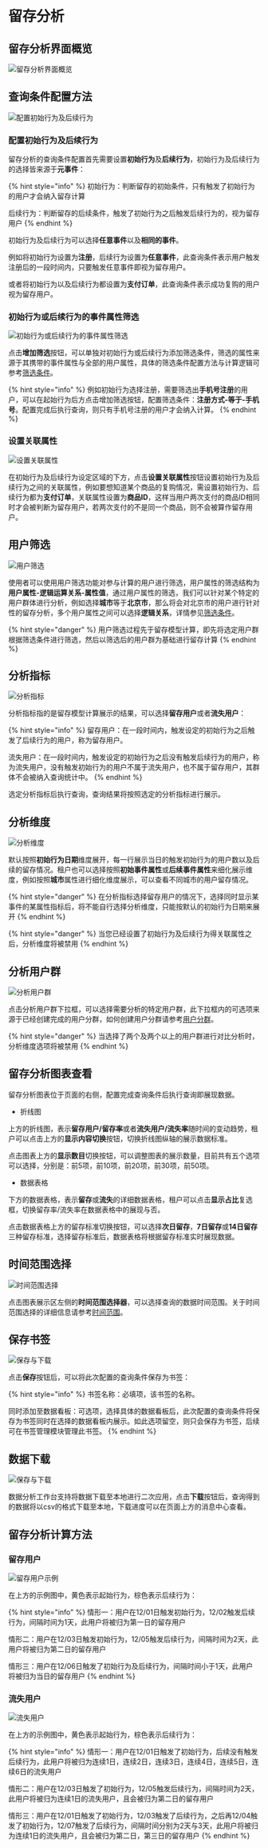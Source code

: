 # 留存分析

## 留存分析界面概览

![留存分析界面概览](../../.gitbook/assets/%E7%95%99%E5%AD%98%E5%88%86%E6%9E%90%E7%95%8C%E9%9D%A2.png)

## 查询条件配置方法

![配置初始行为及后续行为](../../.gitbook/assets/%E9%85%8D%E7%BD%AE%E5%88%9D%E5%A7%8B%E8%A1%8C%E4%B8%BA%E5%8F%8A%E5%90%8E%E7%BB%AD%E8%A1%8C%E4%B8%BA.gif)

### 配置初始行为及后续行为

留存分析的查询条件配置首先需要设置**初始行为**及**后续行为**，初始行为及后续行为的选择皆来源于**元事件**：

{% hint style="info" %}
初始行为：判断留存的初始条件，只有触发了初始行为的用户才会纳入留存计算

后续行为：判断留存的后续条件，触发了初始行为之后触发后续行为的，视为留存用户
{% endhint %}

初始行为及后续行为可以选择**任意事件**以及**相同的事件**。

例如将初始行为设置为**注册**，后续行为设置为**任意事件**，此查询条件表示用户触发注册后的一段时间内，只要触发任意事件即视为留存用户。

或者将初始行为以及后续行为都设置为**支付订单**，此查询条件表示成功复购的用户视为留存用户。

### 初始行为或后续行为的事件属性筛选

![初始行为或后续行为的事件属性筛选](../../.gitbook/assets/%E5%88%9D%E5%A7%8B%E8%A1%8C%E4%B8%BA%E6%88%96%E5%90%8E%E7%BB%AD%E8%A1%8C%E4%B8%BA%E7%9A%84%E4%BA%8B%E4%BB%B6%E5%B1%9E%E6%80%A7%E7%AD%9B%E9%80%89.gif)

点击**增加筛选**按钮，可以单独对初始行为或后续行为添加筛选条件，筛选的属性来源于其携带的事件属性与全部的用户属性，具体的筛选条件配置方法与计算逻辑可参考[筛选条件](../basic/filter.md)。

{% hint style="info" %}
例如初始行为选择注册，需要筛选出**手机号注册**的用户，可以在起始行为后方点击增加筛选按钮，配置筛选条件：**注册方式-等于-手机号**。配置完成后执行查询，则只有手机号注册的用户才会纳入计算。
{% endhint %}

### 设置关联属性

![设置关联属性](../../.gitbook/assets/%E8%AE%BE%E7%BD%AE%E5%85%B3%E8%81%94%E5%B1%9E%E6%80%A7.gif)

在初始行为及后续行为设定区域的下方，点击**设置关联属性**按钮设置初始行为及后续行为之间的关联属性，例如要想知道某个商品的复购情况，需设置初始行为、后续行为都为**支付订单**，关联属性设置为**商品ID**，这样当用户两次支付的商品ID相同时才会被判断为留存用户，若两次支付的不是同一个商品，则不会被算作留存用户。

## 用户筛选

![用户筛选](../../.gitbook/assets/%E7%94%A8%E6%88%B7%E7%AD%9B%E9%80%89.gif)

使用者可以使用用户筛选功能对参与计算的用户进行筛选，用户属性的筛选结构为**用户属性-逻辑运算关系-属性值**，通过用户属性的筛选，我们可以针对某个特定的用户群体进行分析，例如选择**城市**等于**北京市**，那么将会对北京市的用户进行针对性的留存分析，多个用户属性之间可以选择**逻辑关系**，详情参见[筛选条件](../basic/filter.md)。

{% hint style="danger" %}
用户筛选过程先于留存模型计算，即先将选定用户群根据筛选条件进行筛选，然后以筛选后的用户群为基础进行留存计算
{% endhint %}

## 分析指标

![分析指标](../../.gitbook/assets/%E5%88%86%E6%9E%90%E6%8C%87%E6%A0%87.png)

分析指标指的是留存模型计算展示的结果，可以选择**留存用户**或者**流失用户**：

{% hint style="info" %}
留存用户：在一段时间内，触发设定的初始行为之后触发了后续行为的用户，称为留存用户。

流失用户：在一段时间内，触发设定的初始行为之后没有触发后续行为的用户，称为流失用户，没有触发初始行为的用户不属于流失用户，也不属于留存用户，其群体不会被纳入查询统计中。
{% endhint %}

选定分析指标后执行查询，查询结果将按照选定的分析指标进行展示。

## 分析维度

![分析维度](../../.gitbook/assets/%E5%88%86%E6%9E%90%E7%BB%B4%E5%BA%A6%20\(1\).gif)

默认按照**初始行为日期**维度展开，每一行展示当日的触发初始行为的用户数以及后续的留存情况。租户也可以选择按照**初始事件属性**或**后续事件属性**来细化展示维度，例如按照**城市**属性进行细化维度展示，可以查看不同城市的用户留存情况。

{% hint style="danger" %}
在分析指标选择留存用户的情况下，选择同时显示某事件的某属性指标后，将不能自行选择分析维度，只能按默认的初始行为日期来展开
{% endhint %}

{% hint style="danger" %}
当您已经设置了初始行为及后续行为得关联属性之后，分析维度将被禁用
{% endhint %}

## 分析用户群

![分析用户群](../../.gitbook/assets/%E5%88%86%E6%9E%90%E7%94%A8%E6%88%B7%E7%BE%A4%20\(1\).gif)

点击分析用户群下拉框，可以选择需要分析的特定用户群，此下拉框内的可选项来源于已经创建完成的用户分群，如何创建用户分群请参考[用户分群](../userdivision.md)。

{% hint style="danger" %}
当选择了两个及两个以上的用户群进行对比分析时，分析维度选项将被禁用
{% endhint %}

## 留存分析图表查看

留存分析图表位于页面的右侧，配置完成查询条件后执行查询即展现数据。

* 折线图

上方的折线图，表示**留存用户/留存率**或者**流失用户/流失率**随时间的变动趋势，租户可以点击上方的**显示内容切换**按钮，切换折线图纵轴的展示数据标准。

点击图表上方的**显示数目**切换按钮，可以调整图表的展示数量，目前共有五个选项可以选择，分别是：前5项，前10项，前20项，前30项，前50项。

* 数据表格

下方的数据表格，表示**留存**或**流失**的详细数据表格，租户可以点击**显示占比**复选框，切换留存率/流失率在数据表格中的展现与否。

点击数据表格上方的留存标准切换按钮，可以选择**次日留存**，**7日留存**或**14日留存**三种留存标准，选择留存标准后，数据表格将根据留存标准实时展现数据。

## 时间范围选择

![时间范围选择](../../.gitbook/assets/%E6%97%B6%E9%97%B4%E8%8C%83%E5%9B%B4%E9%80%89%E6%8B%A9.png)

点击图表展示区左侧的**时间范围选择器**，可以选择查询的数据时间范围。关于时间范围选择的详细信息请参考[时间范围](../basic/timerange.md)。

## 保存书签

![保存与下载](../../.gitbook/assets/%E4%BF%9D%E5%AD%98%E4%B8%8E%E4%B8%8B%E8%BD%BD.png)

点击**保存**按钮后，可以将此次配置的查询条件保存为书签：

{% hint style="info" %}
书签名称：必填项，该书签的名称。

同时添加至数据看板：可选项，选择具体的数据看板后，此次配置的查询条件将保存为书签同时在选择的数据看板内展示。如此选项留空，则只会保存为书签，后续可在书签管理模块管理此书签。
{% endhint %}

## 数据下载

![保存与下载](../../.gitbook/assets/%E4%BF%9D%E5%AD%98%E4%B8%8E%E4%B8%8B%E8%BD%BD.png)

数据分析工作台支持将数据下载至本地进行二次应用，点击**下载**按钮后，查询得到的数据将以csv的格式下载至本地，下载进度可以在页面上方的消息中心查看。

## 留存分析计算方法

### 留存用户

![留存用户示例](../../.gitbook/assets/%E7%95%99%E5%AD%98%E7%94%A8%E6%88%B7.png)

在上方的示例图中，黄色表示起始行为，棕色表示后续行为：

{% hint style="info" %}
情形一：用户在12/01日触发初始行为，12/02触发后续行为，间隔时间为1天，此用户将被归为第一日的留存用户

情形二：用户在12/03日触发初始行为，12/05触发后续行为，间隔时间为2天，此用户将被归为第二日的留存用户

情形三：用户在12/06日触发了初始行为及后续行为，间隔时间小于1天，此用户将被归为当日的留存用户
{% endhint %}

### 流失用户

![流失用户](../../.gitbook/assets/%E6%B5%81%E5%A4%B1%E7%94%A8%E6%88%B7.png)

在上方的示例图中，黄色表示起始行为，棕色表示后续行为：

{% hint style="info" %}
情形一：用户在12/01日触发了初始行为，后续没有触发后续行为，此用户将被归为连续1日，连续2日，连续3日，连续4日，连续5日，连续6日的流失用户

情形二：用户在12/03日触发了初始行为，12/05触发后续行为，间隔时间为2天，此用户将被归为连续1日的流失用户，且会被归为第二日的留存用户

情形三：用户在12/01日触发了初始行为，12/03触发了后续行为，之后再12/04触发了初始行为，12/07触发了后续行为，间隔时间分别为2天与3天，此用户将被归为连续1日的流失用户，且会被归为第二日，第三日的留存用户
{% endhint %}
